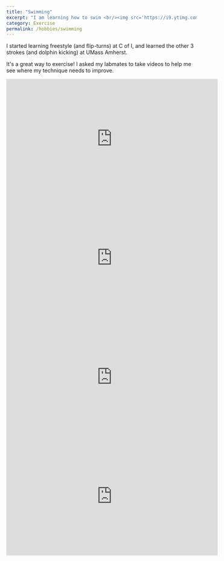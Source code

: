 ```yaml
---
title: "Swimming"
excerpt: "I am learning how to swim <br/><img src='https://i9.ytimg.com/vi/XEAqyCtxzh8/mq1.jpg?sqp=COjnmpUG&rs=AOn4CLAWFVEtJ9V6dYDCSC3y6EU9_CDVfQ'><br/>"
category: Exercise
permalink: /hobbies/swimming
---
```


I started learning freestyle (and flip-turns) at C of I, and learned the other 3 strokes (and dolphin kicking) at UMass Amherst.

It's a great way to exercise! I asked my labmates to take videos to help me see where my technique needs to improve.

<iframe width="560" height="315" src="https://www.youtube.com/embed/BXoqbVnans0" title="YouTube video player" frameborder="0" allow="accelerometer; autoplay; clipboard-write; encrypted-media; gyroscope; picture-in-picture" allowfullscreen></iframe>
<iframe width="560" height="315" src="https://www.youtube.com/embed/hs2pryT9e1I" title="YouTube video player" frameborder="0" allow="accelerometer; autoplay; clipboard-write; encrypted-media; gyroscope; picture-in-picture" allowfullscreen></iframe>
<iframe width="560" height="315" src="https://www.youtube.com/embed/n40W2cxoJXM" title="YouTube video player" frameborder="0" allow="accelerometer; autoplay; clipboard-write; encrypted-media; gyroscope; picture-in-picture" allowfullscreen></iframe>
<iframe width="560" height="315" src="https://www.youtube.com/embed/XEAqyCtxzh8" title="YouTube video player" frameborder="0" allow="accelerometer; autoplay; clipboard-write; encrypted-media; gyroscope; picture-in-picture" allowfullscreen></iframe>

